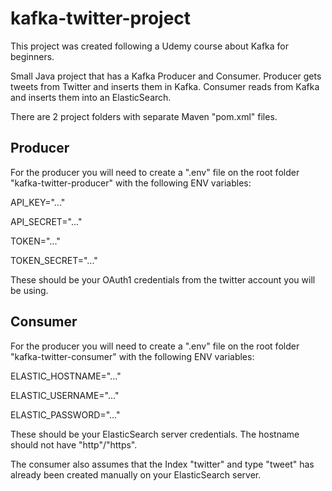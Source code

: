 # kafka-twitter-project

This project was created following a Udemy course about Kafka for beginners.

Small Java project that has a Kafka Producer and Consumer.
Producer gets tweets from Twitter and inserts them in Kafka.
Consumer reads from Kafka and inserts them into an ElasticSearch.

There are 2 project folders with separate Maven "pom.xml" files.

## Producer
For the producer you will need to create a ".env" file on the root folder "kafka-twitter-producer" with the following ENV variables:

API_KEY="..."

API_SECRET="..."

TOKEN="..."

TOKEN_SECRET="..."

These should be your OAuth1 credentials from the twitter account you will be using.

## Consumer
For the producer you will need to create a ".env" file on the root folder "kafka-twitter-consumer" with the following ENV variables:

ELASTIC_HOSTNAME="..."

ELASTIC_USERNAME="..."

ELASTIC_PASSWORD="..."

These should be your ElasticSearch server credentials. The hostname should not have "http"/"https".

The consumer also assumes that the Index "twitter" and type "tweet" has already been created manually on your ElasticSearch server.


